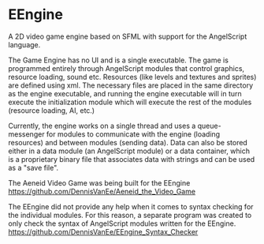 # EEngine
A 2D video game engine based on SFML with support for the AngelScript language.

The Game Engine has no UI and is a single executable. The game is programmed entirely through AngelScript modules that control graphics, resource loading, sound etc. Resources (like levels and textures and sprites) are defined using xml. The necessary files are placed in the same directory as the engine executable, and running the engine executable will in turn execute the initialization module which will execute the rest of the modules (resource loading, AI, etc.)

Currently, the engine works on a single thread and uses a queue-messenger for modules to communicate with the engine (loading resources) and between modules (sending data). Data can also be stored either in a data module (an AngelScript module) or a data container, which is a proprietary binary file that associates data with strings and can be used as a "save file".

The Aeneid Video Game was being built for the EEngine
https://github.com/DennisVanEe/Aeneid_the_Video_Game

The EEngine did not provide any help when it comes to syntax checking for the individual modules. For this reason, a separate program was created to only check the syntax of AngelScript modules written for the EEngine.
https://github.com/DennisVanEe/EEngine_Syntax_Checker
